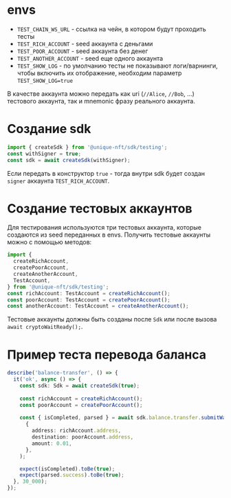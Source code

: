
# envs
 * `TEST_CHAIN_WS_URL` - ссылка на чейн, в котором будут проходить тесты
 * `TEST_RICH_ACCOUNT` - seed аккаунта с деньгами
 * `TEST_POOR_ACCOUNT` - seed аккаунта без денег
 * `TEST_ANOTHER_ACCOUNT` - seed еще одного аккаунта
 * `TEST_SHOW_LOG` - по умолчанию тесты не показывают логи/варнинги, чтобы включить их отображение, необходим параметр `TEST_SHOW_LOG=true`

В качестве аккаунта можно передать как uri (`//Alice`, `//Bob`, ...) тестового аккаунта, так и mnemonic фразу реального аккаунта. 

# Создание sdk
```typescript
import { createSdk } from '@unique-nft/sdk/testing';
const withSigner = true;
const sdk = await createSdk(withSigner);
```
Если передать в конструктор `true` - тогда внутри sdk будет создан `signer` аккаунта `TEST_RICH_ACCOUNT`.

# Создание тестовых аккаунтов
Для тестирования используются три тестовых аккаунта, которые создаются из seed переданных в envs. Получить тестовые аккаунты можно с помощью методов:
```typescript
import {
  createRichAccount,
  createPoorAccount,
  createAnotherAccount,
  TestAccount,
} from '@unique-nft/sdk/testing';
const richAccount: TestAccount = createRichAccount();
const poorAccount: TestAccount = createPoorAccount();
const anotherAccount: TestAccount = createAnotherAccount();
```

Тестовые аккаунты должны быть созданы после `Sdk` или после вызова `await cryptoWaitReady();`.

# Пример теста перевода баланса
```typescript
describe('balance-transfer', () => {
  it('ok', async () => {
    const sdk: Sdk = await createSdk(true);
    
    const richAccount = createRichAccount();
    const poorAccount = createPoorAccount();
    
    const { isCompleted, parsed } = await sdk.balance.transfer.submitWaitResult(
      {
        address: richAccount.address,
        destination: poorAccount.address,
        amount: 0.01,
      },
    );

    expect(isCompleted).toBe(true);
    expect(parsed.success).toBe(true);
  }, 30_000);
});
```

